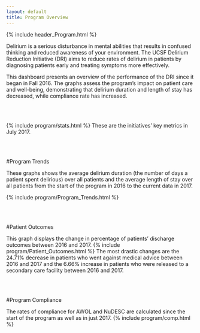 ```yaml
---
layout: default
title: Program Overview
---
```

{% include header_Program.html %}


Delirium is a serious disturbance in mental abilities that results in confused thinking and reduced awareness of your environment.  The UCSF Delirium Reduction Initiative (DRI) aims to reduce rates of delirium in patients by diagnosing patients early and treating symptoms more effectively.

This dashboard presents an overview of the performance of the DRI since it began in Fall 2016.  The graphs assess the program’s impact on patient care and well-being, demonstrating that delirium duration and length of stay has decreased, while compliance rate has increased.

<br><br>

{% include program/stats.html %}
These are the initiatives’ key metrics in July 2017.

<br><br>

#Program Trends

These graphs shows the average delirium duration (the number of days a patient spent delirious) over all patients and the average length of stay over all patients from the start of the program in 2016 to the current data in 2017.

{% include program/Program_Trends.html %}



<br><br>

#Patient Outcomes

This graph displays the change in percentage of patients’ discharge outcomes between 2016 and 2017.
{% include program/Patient_Outcomes.html %}
The  most drastic changes are the 24.71% decrease in patients who went against medical advice between 2016 and 2017 and the 6.66% increase in patients who were released to a secondary care facility between 2016 and 2017.

<br><br>

#Program Compliance 

The rates of compliance for AWOL and NuDESC are calculated since the start of the program as well as in just 2017.
{% include program/comp.html %}
